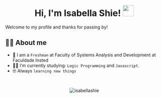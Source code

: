 <h1 align="center">Hi, I'm Isabella Shie! <img src="https://media.giphy.com/media/hvRJCLFzcasrR4ia7z/giphy.gif" width="35"></h1>

<p align="center">

Welcome to my profile and thanks for passing by!
	
## :woman_technologist:  About me
- :school: I am a `Freshman` at Faculty of Systems Analysis and Development at Faculdade Insted
- :woman_student: I’m currently studying: `Logic Programming` and `Javascript`.
- :nerd_face: Always `learning new things`
</p>


<br>

<p align="center"> 
	<img src="https://komarev.com/ghpvc/?username=isabellashie&label=Profile%20views&color=0e75b6&style=plastic" alt="isabellashie" /> 
	</a>
</p>

